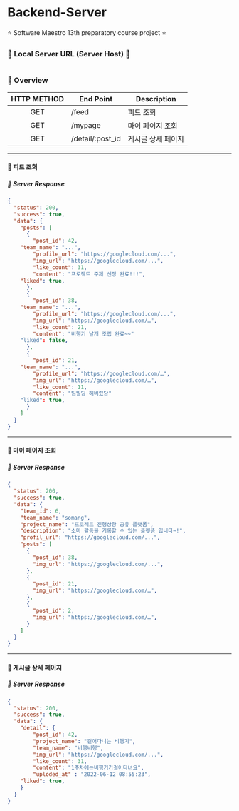 # Backend-Server
⭐️ Software Maestro 13th preparatory course project ⭐️

### 🚨 Local Server URL (Server Host) 🚨
```text

```

### 🌸 Overview
|HTTP METHOD|End Point|Description|
|:------:|---|---|
| GET | /feed | 피드 조회 |
| GET | /mypage | 마이 페이지 조회 |
| GET | /detail/:post_id | 게시글 상세 페이지 |

---

#### 💚 피드 조회

##### 📌 Server Response
``` json
{	
  "status": 200,
  "success": true,
  "data": {
    "posts": [
      {
        "post_id": 42,
	"team_name": "...",
        "profile_url": "https://googlecloud.com/...",
        "img_url": "https://googlecloud.com/...",
        "like_count": 31,
        "content": "프로젝트 주제 선정 완료!!!",
	"liked": true,
      },
      {
        "post_id": 38,
	"team_name": "...",
        "profile_url": "https://googlecloud.com/...",
        "img_url": "https://googlecloud.com/…",
        "like_count": 21,
        "content": "비행기 날개 조립 완료~~"
	"liked": false,
      },
      {
        "post_id": 21,
	"team_name": "...",
        "profile_url": "https://googlecloud.com/…",
        "img_url": "https://googlecloud.com/…",
        "like_count": 11,
        "content": "팀빌딩 해버렸당"
	"liked": true,
      }
    ]
  }
}
```

---

#### 💚 마이 페이지 조회

##### 📌 Server Response
``` json
{	
  "status": 200,
  "success": true,
  "data": {
    "team_id": 6,
    "team_name": "somang",
    "project_name": "프로젝트 진행상항 공유 플랫폼",
    "description": "소마 활동을 기록할 수 있는 플랫폼 입니다~!",
    "profil_url": "https://googlecloud.com/...",
    "posts": [
      {
        "post_id": 38,
        "img_url": "https://googlecloud.com/...",
      },
      {
        "post_id": 21,
        "img_url": "https://googlecloud.com/…",
      },
      {
        "post_id": 2,
        "img_url": "https://googlecloud.com/…",
      }
    ]
  }
}
```

---

#### 💚 게시글 상세 페이지

##### 📌 Server Response
``` json
{
  "status": 200,
  "success": true,
  "data": {
    "detail": {
        "post_id": 42,
        "project_name": "걸어다니는 비행기",
        "team_name": "비행비행",
        "img_url": "https://googlecloud.com/...",
        "like_count": 31,
        "content": "1주차에는비행기가걸어다녀요",
        "uploded_at" : "2022-06-12 08:55:23",
	"liked": true,
    }
  }
}
```

